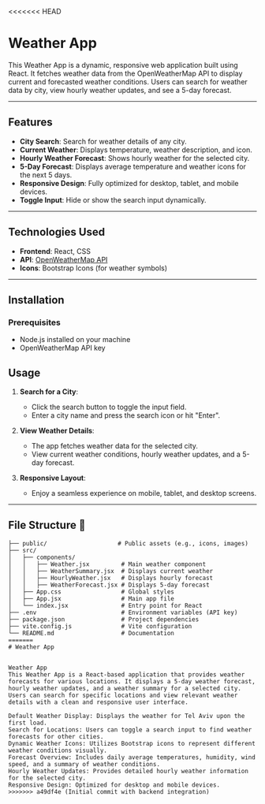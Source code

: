 <<<<<<< HEAD
# Weather App 

This Weather App is a dynamic, responsive web application built using React. It fetches weather data from the OpenWeatherMap API to display current and forecasted weather conditions. Users can search for weather data by city, view hourly weather updates, and see a 5-day forecast.

---

## Features 

- **City Search**: Search for weather details of any city.
- **Current Weather**: Displays temperature, weather description, and icon.
- **Hourly Weather Forecast**: Shows hourly weather for the selected city.
- **5-Day Forecast**: Displays average temperature and weather icons for the next 5 days.
- **Responsive Design**: Fully optimized for desktop, tablet, and mobile devices.
- **Toggle Input**: Hide or show the search input dynamically.

---

## Technologies Used 

- **Frontend**: React, CSS
- **API**: [OpenWeatherMap API](https://openweathermap.org/)
- **Icons**: Bootstrap Icons (for weather symbols)

---

## Installation 

### Prerequisites
- Node.js installed on your machine
- OpenWeatherMap API key


## Usage 

1. **Search for a City**:
   - Click the search button to toggle the input field.
   - Enter a city name and press the search icon or hit "Enter".

2. **View Weather Details**:
   - The app fetches weather data for the selected city.
   - View current weather conditions, hourly weather updates, and a 5-day forecast.

3. **Responsive Layout**:
   - Enjoy a seamless experience on mobile, tablet, and desktop screens.

---

## File Structure 📂

```plaintext
├── public/                    # Public assets (e.g., icons, images)
├── src/
│   ├── components/
│   │   ├── Weather.jsx         # Main weather component
│   │   ├── WeatherSummary.jsx  # Displays current weather
│   │   ├── HourlyWeather.jsx   # Displays hourly forecast
│   │   ├── WeatherForecast.jsx # Displays 5-day forecast
│   ├── App.css                 # Global styles
│   ├── App.jsx                 # Main app file
│   └── index.jsx               # Entry point for React
├── .env                        # Environment variables (API key)
├── package.json                # Project dependencies
├── vite.config.js              # Vite configuration
└── README.md                   # Documentation
=======
# Weather App


Weather App
This Weather App is a React-based application that provides weather forecasts for various locations. It displays a 5-day weather forecast, hourly weather updates, and a weather summary for a selected city. Users can search for specific locations and view relevant weather details with a clean and responsive user interface.

Default Weather Display: Displays the weather for Tel Aviv upon the first load.
Search for Locations: Users can toggle a search input to find weather forecasts for other cities.
Dynamic Weather Icons: Utilizes Bootstrap icons to represent different weather conditions visually.
Forecast Overview: Includes daily average temperatures, humidity, wind speed, and a summary of weather conditions.
Hourly Weather Updates: Provides detailed hourly weather information for the selected city.
Responsive Design: Optimized for desktop and mobile devices.
>>>>>>> a49df4e (Initial commit with backend integration)
